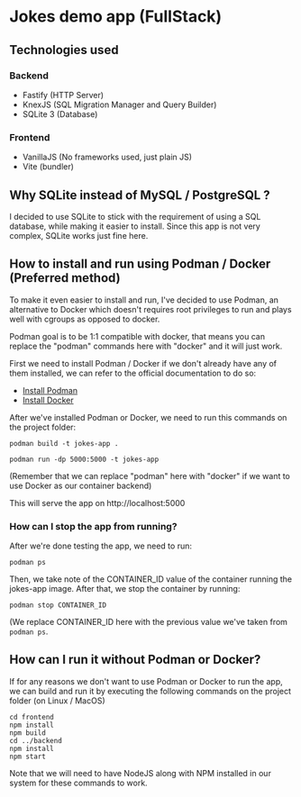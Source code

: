 # Jokes demo app (FullStack)
## Technologies used
### Backend
* Fastify (HTTP Server)
* KnexJS (SQL Migration Manager and Query Builder)
* SQLite 3 (Database)
### Frontend
* VanillaJS (No frameworks used, just plain JS)
* Vite (bundler)

## Why SQLite instead of MySQL / PostgreSQL ?
I decided to use SQLite to stick with the requirement of using a SQL database, while making it easier to install. Since this app is not very complex, SQLite works just fine here.

## How to install and run using Podman / Docker (Preferred method)
To make it even easier to install and run, I've decided to use Podman, an alternative to Docker which doesn't requires root privileges to run and plays well with cgroups as opposed to docker.

Podman goal is to be 1:1 compatible with docker, that means you can replace the "podman" commands here with "docker" and it will just work.

First we need to install Podman / Docker if we don't already have any of them installed, we can refer to the official documentation to do so:
* [Install Podman](https://podman.io/getting-started/installation.html)
* [Install Docker](https://docs.docker.com/engine/install/)

After we've installed Podman or Docker, we need to run this commands on the project folder:

`podman build -t jokes-app .`

`podman run -dp 5000:5000 -t jokes-app`

(Remember that we can replace "podman" here with "docker" if we want to use Docker as our container backend)

This will serve the app on http://localhost:5000
### How can I stop the app from running?
After we're done testing the app, we need to run:

`podman ps`

Then, we take note of the CONTAINER_ID value of the container running the jokes-app image. After that, we stop the container by running:

`podman stop CONTAINER_ID`

(We replace CONTAINER_ID here with the previous value we've taken from `podman ps`.

## How can I run it without Podman or Docker?
If for any reasons we don't want to use Podman or Docker to run the app, we can build and run it by executing the following commands on the project folder (on Linux / MacOS)
```
cd frontend
npm install
npm build
cd ../backend
npm install
npm start
```
Note that we will need to have NodeJS along with NPM installed in our system for these commands to work.
